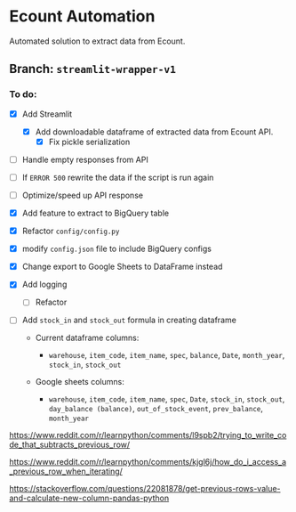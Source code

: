 # Ecount Automation
Automated solution to extract data from Ecount.

## Branch: `streamlit-wrapper-v1`

### To do:

- [x] Add Streamlit
    - [x] Add downloadable dataframe of extracted data from Ecount API.
        - [x] Fix pickle serialization

- [ ] Handle empty responses from API

- [ ] If `ERROR 500` rewrite the data if the script is run again

- [ ] Optimize/speed up API response

- [x] Add feature to extract to BigQuery table

- [x] Refactor `config/config.py`

- [x] modify `config.json` file to include BigQuery configs

- [x] Change export to Google Sheets to DataFrame instead

- [x] Add logging

    - [ ] Refactor

- [ ] Add `stock_in` and `stock_out` formula in creating dataframe

    - Current dataframe columns:

        - `warehouse`, `item_code`, `item_name`, `spec`, `balance`, `Date`, `month_year`, `stock_in`, `stock_out`
    
    - Google sheets columns:

        - `warehouse`, `item_code`, `item_name`, `spec`, `Date`, `stock_in`, `stock_out`, `day_balance (balance)`, `out_of_stock_event`, `prev_balance`, `month_year`

https://www.reddit.com/r/learnpython/comments/l9spb2/trying_to_write_code_that_subtracts_previous_row/

https://www.reddit.com/r/learnpython/comments/kjgl6j/how_do_i_access_a_previous_row_when_iterating/

https://stackoverflow.com/questions/22081878/get-previous-rows-value-and-calculate-new-column-pandas-python